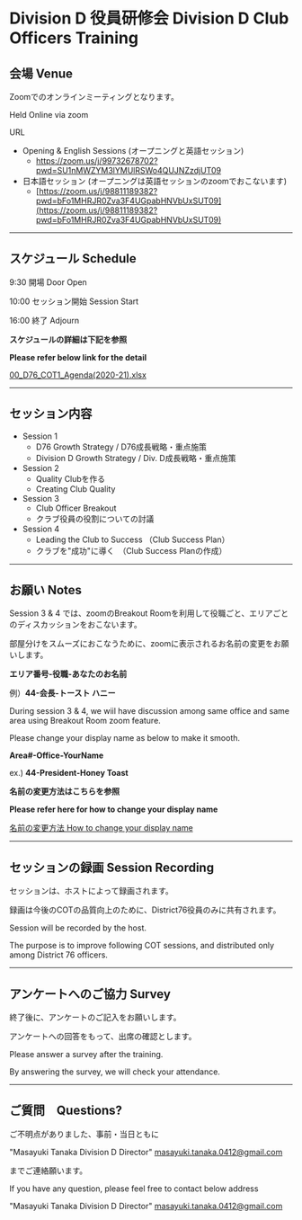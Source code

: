 # Division D 役員研修会 Division D Club Officers Training
  
## 会場 Venue
  
Zoomでのオンラインミーティングとなります。
  
Held Online via zoom
  
URL
  
- Opening & English Sessions (オープニングと英語セッション)
    - [https://zoom.us/j/99732678702?pwd=SU1nMWZYM3lYMUlRSWo4QUJNZzdjUT09	
](https://zoom.us/j/99732678702?pwd=SU1nMWZYM3lYMUlRSWo4QUJNZzdjUT09	
)
- 日本語セッション (オープニングは英語セッションのzoomでおこないます) 
    - [https://zoom.us/j/98811189382?pwd=bFo1MHRJR0Zva3F4UGpabHNVbUxSUT09](https://zoom.us/j/98811189382?pwd=bFo1MHRJR0Zva3F4UGpabHNVbUxSUT09)
  
---
  
## スケジュール Schedule
  
9:30 開場 Door Open
  
10:00 セッション開始 Session Start
  
16:00 終了 Adjourn
  
**スケジュールの詳細は下記を参照**
  
**Please refer below link for the detail**
  
[00_D76_COT1_Agenda(2020-21).xlsx](https://github.com/MasayukiTanaka0412/DivisionDCOT2020/raw/master/00_D76_COT1_Agenda(2020-21).xlsx)
  
---
  
## セッション内容
  
- Session 1
    - D76 Growth Strategy / D76成長戦略・重点施策
    - Division D Growth Strategy / Div. D成長戦略・重点施策
- Session 2
    - Quality Clubを作る 
    - Creating Club Quality
- Session 3
    - Club Officer Breakout
    - クラブ役員の役割についての討議
- Session 4
    - Leading the Club to Success （Club Success Plan）
    - クラブを"成功"に導く　（Club Success Planの作成）

---
  
## お願い Notes
  
Session 3 & 4 では、zoomのBreakout Roomを利用して役職ごと、エリアごとのディスカッションをおこないます。
  
部屋分けをスムーズにおこなうために、zoomに表示されるお名前の変更をお願いします。
  
**エリア番号-役職-あなたのお名前**
  
例）**44-会長-トースト ハニー**
  
During session 3 & 4, we wiil have discussion among same office and same area using Breakout Room zoom feature.
  
Please change your display name as below to make it smooth.
  
**Area#-Office-YourName**
  
ex.) **44-President-Honey Toast**
  
**名前の変更方法はこちらを参照**
  
**Please refer here for how to change your display name**
  
[名前の変更方法 How to change your display name](3_COT1_DivI_HowtochangeZOOMname.pdf)
  
---
  
## セッションの録画 Session Recording
  
セッションは、ホストによって録画されます。
  
録画は今後のCOTの品質向上のために、District76役員のみに共有されます。
  
Session will be recorded by the host.
  
The purpose is to improve following COT sessions, and distributed only among District 76 officers.
  
---

## アンケートへのご協力 Survey
  
終了後に、アンケートのご記入をお願いします。
  
アンケートへの回答をもって、出席の確認とします。
  
Please answer a survey after the training.
  
By answering the survey, we will check your attendance.
  
---
  
## ご質問　Questions?
  
ご不明点がありました、事前・当日ともに
  
"Masayuki Tanaka Division D Director" <masayuki.tanaka.0412@gmail.com>
  
までご連絡願います。
  
If you have any question, please feel free to contact below address
  
"Masayuki Tanaka Division D Director" <masayuki.tanaka.0412@gmail.com>